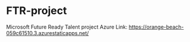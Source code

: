 # FTR-project
Microsoft Future Ready Talent project
Azure Link: https://orange-beach-059c61510.3.azurestaticapps.net/
